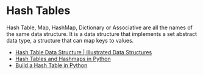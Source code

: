 # Hash Tables

Hash Table, Map, HashMap, Dictionary or Associative are all the names of the same data structure. It is a data structure that implements a set abstract data type, a structure that can map keys to values.

- [Hash Table Data Structure | Illustrated Data Structures](https://www.youtube.com/watch?v=jalSiaIi8j4)
- [Hash Tables and Hashmaps in Python](https://www.edureka.co/blog/hash-tables-and-hashmaps-in-python/)
- [Build a Hash Table in Python](https://realpython.com/python-hash-table/)

